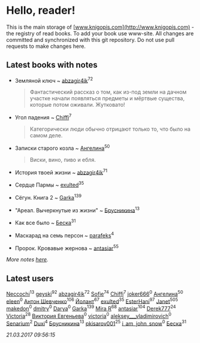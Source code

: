 # Hello, reader!
This is the main storage of [www.knigopis.com](http://www.knigopis.com) - the registry of read books.
To add your book use www-site. All changes are committed and synchronized with this git repository.
Do not use pull requests to make changes here.


## Latest books with notes
* Земляной ключ ~ [abzagir4ik](users/362/3621623-vkontakte)<sup>72</sup>
    > Фантастический рассказ о том, как из-под земли на дачном участке начали появляться предметы и мёртвые существа, которые потом оживали. Жутковато!

* Угол падения ~ [Chiffi](users/105/105831994080785626680-google)<sup>7</sup>
    > Категорически люди обычно отрицают  только то, что было на самом деле.

* Записки старого козла ~ [Ангелина](users/837/83788782-vkontakte)<sup>50</sup>
    > Виски, вино, пиво и ебля.

* История твоей жизни ~ [abzagir4ik](users/362/3621623-vkontakte)<sup>71</sup>

* Сердце Пармы ~ [exulted](users/100/100599204551896265722-google)<sup>35</sup>

* Сёгун. Книга 2 ~ [Garka](users/115/115753719718250012620-google)<sup>139</sup>

* "Ареал. Вычеркнутые из жизни" ~ [Брусникина](users/374/374307269-vkontakte)<sup>13</sup>

* Как все было ~ [Беска](users/157/1577468-vkontakte)<sup>31</sup>

* Маскарад на семь персон ~ [parafeks](users/163/16366623-vkontakte)<sup>4</sup>

* Пророк. Кровавые жернова ~ [antasiar](users/688/68827372-vkontakte)<sup>55</sup>


_More notes [here](latest_books_with_notes.md)._


## Latest users
[Neccochi](users/126/12601720503917094896-mailru)<sup>13</sup> 
[geyski](users/221/221959664-vkontakte)<sup>92</sup> 
[abzagir4ik](users/362/3621623-vkontakte)<sup>72</sup> 
[Sofie](users/485/48568611-vkontakte)<sup>74</sup> 
[Chiffi](users/105/105831994080785626680-google)<sup>7</sup> 
[joker666](users/246/2463393-vkontakte)<sup>0</sup> 
[Ангелина](users/837/83788782-vkontakte)<sup>50</sup> 
[eleen](users/100/100002213456036-facebook)<sup>0</sup> 
[Антон Шевченко](users/339/339786161-vkontakte)<sup>106</sup> 
[Йолант](users/104/104690883692185089260-google)<sup>67</sup> 
[exulted](users/100/100599204551896265722-google)<sup>35</sup> 
[EsterHani](users/305/30558181-vkontakte)<sup>97</sup> 
[Janet](users/205/20565064-vkontakte)<sup>505</sup> 
[makedon](users/323/323691055-vkontakte)<sup>0</sup> 
[dmitry](users/107/107235589178771063989-google)<sup>0</sup> 
[Darya](users/901/90113106-vkontakte)<sup>0</sup> 
[Garka](users/115/115753719718250012620-google)<sup>139</sup> 
[Mira R](users/103/103293621948650602575-google)<sup>68</sup> 
[antasiar](users/688/68827372-vkontakte)<sup>104</sup> 
[Derek777](users/153/15386028-yandex)<sup>24</sup> 
[Victoria](users/113/113794223924688167852-google)<sup>28</sup> 
[Виктория Евгеньева](users/102/10205921887061811730-mailru)<sup>0</sup> 
[victoria](users/646/64674343-vkontakte)<sup>0</sup> 
[aleksey___vladimirovich](users/769/76995116-vkontakte)<sup>0</sup> 
[Senarium](users/117/117838096423941527847-google)<sup>2</sup> 
[Duxi](users/342/342483886-vkontakte)<sup>4</sup> 
[Брусникина](users/374/374307269-vkontakte)<sup>13</sup> 
[pkisarov001](users/311/311057796-yandex)<sup>25</sup> 
[i_am_john_snow](users/367/367175136-vkontakte)<sup>0</sup> 
[Беска](users/157/1577468-vkontakte)<sup>31</sup> 


_21.03.2017 09:56:15_
